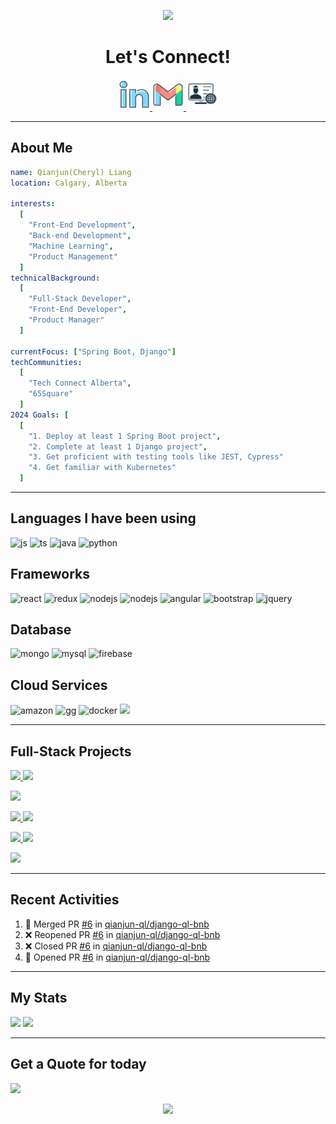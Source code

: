 <p align="center">
    <img src="https://capsule-render.vercel.app/api?type=waving&color=gradient&text=Hello!%20I%20am%20Qianjun%20Liang&fontSize=40&height=100&width=100&section=header" />
</p>


<h1 align="center">
  Let's Connect!
</h1>
<p align="center">
    <a href="https://www.linkedin.com/in/qianjun-liang">
  <img height="50" src="./public/social/linkedin.png"/>
    </a>
    <a href="mailto:qianjunliang.ql@gmail.com">
      <img height="50" src="./public/social/gmail.png"/>
</a>
        <a href="https://qianjun-ql.github.io/">
      <img height="50" src="./public/social/personalWebsite.jpg"/>
</a>
</p>

---

<h2>About Me</h2>

```yaml
name: Qianjun(Cheryl) Liang
location: Calgary, Alberta

interests:
  [
    "Front-End Development",
    "Back-end Development",
    "Machine Learning",
    "Product Management"
  ]
technicalBackground:
  [
    "Full-Stack Developer",
    "Front-End Developer",
    "Product Manager"
  ]
  
currentFocus: ["Spring Boot, Django"]
techCommunities:
  [
    "Tech Connect Alberta",
    "65Square"
  ]
2024 Goals: [
  [
    "1. Deploy at least 1 Spring Boot project",
    "2. Complete at least 1 Django project",
    "3. Get proficient with testing tools like JEST, Cypress"
    "4. Get familiar with Kubernetes"
  ]
```
---
<h2>Languages I have been using</h2>
<p align="left">
<img src="https://img.shields.io/badge/JavaScript-black?logo=javascript&logoColor=yellow" alt="js" height="25"/>
<img src="https://img.shields.io/badge/TypeScript-black?logo=typescript&logoColor=blue" alt="ts" height="25"/>
<img src="https://img.shields.io/badge/Java-black?logoColor=blue" alt="java" height="25"/>
<img src="https://img.shields.io/badge/Python-black?logo=python&logoColor=blue" alt="python"height="25"/>
</p>

<h2>Frameworks</h2>
<p align="left">
<img src="https://img.shields.io/badge/React-black?logo=react&logoColor=blue" alt="react" height="25"/>
<img src="https://img.shields.io/badge/Redux-black?logo=redux&logoColor=blue" alt="redux" height="25"/>
<img src="https://img.shields.io/badge/Nodejs-black?logo=nodedotjs&logoColor=green" alt="nodejs" height="25"/>
<img src="https://img.shields.io/badge/Spring%20Boot-black?logo=springboot&logoColor=green" alt="nodejs" height="25"/>
<img src="https://img.shields.io/badge/Angular-black?logo=angular&logoColor=orange" alt="angular" height="25"/>
<img src="https://img.shields.io/badge/Bootstrap-black?logo=bootstrap&logoColor=blue" alt="bootstrap" height="25"/>
<img src="https://img.shields.io/badge/jquery-black?logo=jquery&logoColor=blue" alt="jquery" height="25"/>
</p>

<h2>Database</h2>
<p align="left">
<img src="https://img.shields.io/badge/MongoDB-black?logo=mongodb&logoColor=green" alt="mongo" height="25"/>
<img src="https://img.shields.io/badge/MySQL-black?logo=mysql&logoColor=blue"  alt="mysql" height="25"/>
<img src="https://img.shields.io/badge/Firebase-black?logo=firebase&logoColor=yellow" alt="firebase" height="25"/>

</p>

<h2>Cloud Services</h2>
<p align="left">
<img src="https://img.shields.io/badge/AmazonS3-black?logo=amazons3&logoColor=orange" alt="amazon" height="25"/>
<img src="https://img.shields.io/badge/GoogleCloud-black?logo=googlecloud&logoColor=blue" alt="gg" height="25"/>
<img src="https://img.shields.io/badge/Docker-black?logo=docker&logoColor=blue" alt="docker" height="25"/>
<img src="https://img.shields.io/badge/GitLab-black?logo=gitlab&logoColor=orange" height="25"/>
</p>

---
<h2>Full-Stack Projects</h2>
<p>
    <a href="https://github.com/qianjun-ql/ecommerce-front">
  <img height="25" src="https://img.shields.io/badge/Next.js-Ecommerce%3A%20client%20side-blue"/>
    </a>
        <a href="https://github.com/qianjun-ql/ecommerce-admin">
  <img height="25" src="https://img.shields.io/badge/Next.js-Ecommerce%3A%20admin-blue"/>
    </a>
</p>
<p>
    <a href="https://github.com/qianjun-ql/library-management">
  <img height="25" src="https://img.shields.io/badge/React%2FNode.js-Library%20Management%20System-blue"/>
    </a>
</p>
<p>
    <a href="https://github.com/qianjun-ql/angular-blog-app">
  <img height="25" src="https://img.shields.io/badge/Angular-Blog%20App-blue"/>
    </a>
        <a href="https://github.com/qianjun-ql/angular-blog-admin">
  <img height="25" src="https://img.shields.io/badge/Angular-Blog%20Admin-blue"/>
    </a>
</p>
<p>
    <a href="https://github.com/qianjun-ql/react-qj-social">
  <img height="25" src="https://img.shields.io/badge/React-Social%20App%3A%20frontend-blue"/>
    </a>
        <a href="https://github.com/qianjun-ql/spring-qj-social">
  <img height="25" src="https://img.shields.io/badge/Spring-Social%20App%3A%20backend-blue"/>
    </a>
</p>
<p>
    <a href="https://github.com/qianjun-ql/doctor-appointment">
  <img height="25" src="https://img.shields.io/badge/React%2FNode.js-Appointment%20Management%20System-blue"/>
    </a>
</p>

---
<h2>Recent Activities</h2>


<!--START_SECTION:activity-->
1. 🎉 Merged PR [#6](https://github.com/qianjun-ql/django-ql-bnb/pull/6) in [qianjun-ql/django-ql-bnb](https://github.com/qianjun-ql/django-ql-bnb)
2. ❌ Reopened PR [#6](https://github.com/qianjun-ql/django-ql-bnb/pull/6) in [qianjun-ql/django-ql-bnb](https://github.com/qianjun-ql/django-ql-bnb)
3. ❌ Closed PR [#6](https://github.com/qianjun-ql/django-ql-bnb/pull/6) in [qianjun-ql/django-ql-bnb](https://github.com/qianjun-ql/django-ql-bnb)
4. 💪 Opened PR [#6](https://github.com/qianjun-ql/django-ql-bnb/pull/6) in [qianjun-ql/django-ql-bnb](https://github.com/qianjun-ql/django-ql-bnb)
<!--END_SECTION:activity-->

---
<h2>My Stats</h2>

  <img height=200 src="https://streak-stats.demolab.com/?user=qianjun-ql&theme=buefy" />

  <img width=510 src="https://github-readme-stats.vercel.app/api/top-langs/?username=qianjun-ql&hide=html&hide_border=true&layout=compact&langs_count=6&exclude_repo=qianjun-ql&text_color=000&icon_color=fff&bg_color=0,E0D2FF,FFD0B4,FFA2A2&theme=graywhite" />

---
<h2>Get a Quote for today</h2>
<img height=180 src="https://quotes-github-readme.vercel.app/api?type=horizontal&theme=dark" />


<p align="center">
        <img src="https://capsule-render.vercel.app/api?type=waving&color=gradient&height=100&width=100&section=footer" />
</p>

<!---
qianjun-ql/qianjun-ql is a ✨ special ✨ repository because i< img src="this file) appears on your GitHub profile.
You can click the Preview link to take a look at your changes.
--->
